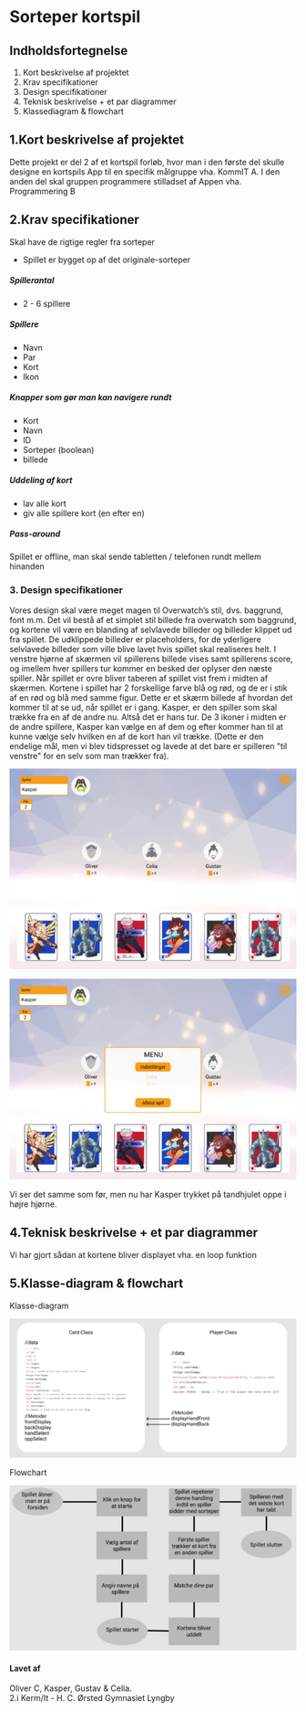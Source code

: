 # Sorteper kortspil

## Indholdsfortegnelse
1. Kort beskrivelse af projektet
2. Krav specifikationer
3. Design specifikationer
4. Teknisk beskrivelse + et par diagrammer
5. Klassediagram & flowchart

## 1.Kort beskrivelse af projektet
Dette projekt er del 2 af et kortspil forløb, hvor man i den første del skulle designe en kortspils App til en specifik målgruppe vha. KommIT A. I den anden del skal gruppen programmere stilladset af Appen vha. Programmering B

## 2.Krav specifikationer

Skal have de rigtige regler fra sorteper
- Spillet er bygget op af det originale-sorteper

##### Spillerantal
- 2 - 6 spillere

##### Spillere
- Navn
- Par
- Kort
- Ikon

##### Knapper som gør man kan navigere rundt
- Kort
- Navn
- ID
- Sorteper (boolean)
- billede

##### Uddeling af kort
- lav alle kort
- giv alle spillere kort (en efter en)

##### Pass-around
Spillet er offline, man skal sende tabletten / telefonen rundt mellem hinanden

### 3. Design specifikationer
Vores design skal være meget magen til Overwatch’s stil, dvs. baggrund, font m.m. Det vil bestå af et simplet stil billede fra overwatch som baggrund, og kortene vil være en blanding af selvlavede billeder og billeder klippet ud fra spillet. De udklippede billeder er placeholders, for de yderligere selvlavede billeder som ville blive lavet hvis spillet skal realiseres helt. I venstre hjørne af skærmen vil spillerens billede vises samt spillerens score, og imellem hver spillers tur kommer en besked der oplyser den næste spiller. Når spillet er ovre bliver taberen af spillet vist frem i midten af skærmen. Kortene i spillet har 2 forskellige farve blå og rød, og de er i stik af en rød og blå med samme figur.
Dette er et skærm billede af hvordan det kommer til at se ud, når spillet er i gang. Kasper, er den spiller som skal trække fra en af de andre nu. Altså det er hans tur.
De 3 ikoner i midten er de andre  spillere, Kasper kan vælge en af dem og efter kommer han til at kunne vælge selv hvilken en af de kort han vil trække.
(Dette er den endelige mål, men vi blev tidspresset og lavede at det bare er spilleren "til venstre" for en selv som man trækker fra).

![in game, spiller vælger hvem de skal trække fra](https://raw.githubusercontent.com/orc13a/Sorteper-kortspil/README-files/Kortspil1.png "Img1")

![Billede af in game menu](https://raw.githubusercontent.com/orc13a/Sorteper-kortspil/README-files/Kortspil2.png "img2")

Vi ser det samme som før, men nu har Kasper trykket på tandhjulet oppe i højre hjørne.

## 4.Teknisk beskrivelse + et par diagrammer
Vi har gjort sådan at kortene bliver displayet vha. en loop funktion 

## 5.Klasse-diagram & flowchart
Klasse-diagram

![Billede af klasse-diagram](https://raw.githubusercontent.com/orc13a/Sorteper-kortspil/README-files/V3-Klassediagram.PNG "img3") 

Flowchart

![Billede af Flowchart](https://raw.githubusercontent.com/orc13a/Sorteper-kortspil/README-files/Kortspil4.png "img4")

#### Lavet af 
Oliver C, Kasper, Gustav & Celia.<br>
2.i Kerm/It - H. C. Ørsted Gymnasiet Lyngby



